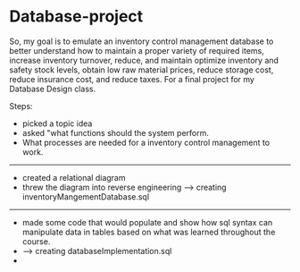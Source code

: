 # Database-project
So, my goal is to emulate an inventory control management database to better understand how to maintain a proper variety of required items, increase inventory turnover, reduce, and maintain optimize inventory and safety stock levels, obtain low raw material prices, reduce storage cost, reduce insurance cost, and reduce taxes. For a final project for my Database Design class.

Steps:
- picked a topic idea
- asked "what functions should the system perform.
- What processes are needed for a inventory control management to work.
- -------------------------
- created a relational diagram 
- threw the diagram into reverse engineering --> creating inventoryMangementDatabase.sql 
- --------------------------
- made some code that would populate and show how sql syntax can manipulate data in tables based on what was learned throughout the course. 
- --> creating databaseImplementation.sql
- 

